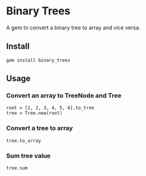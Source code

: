 # Binary Trees

A gem to convert a binary tree to array and vice versa.

## Install

`gem install binary_trees`

## Usage

### Convert an array to TreeNode and Tree
```
root = [1, 2, 3, 4, 5, 6].to_tree
tree = Tree.new(root)
```

### Convert a tree to array
`tree.to_array`

### Sum tree value
`tree.sum`
